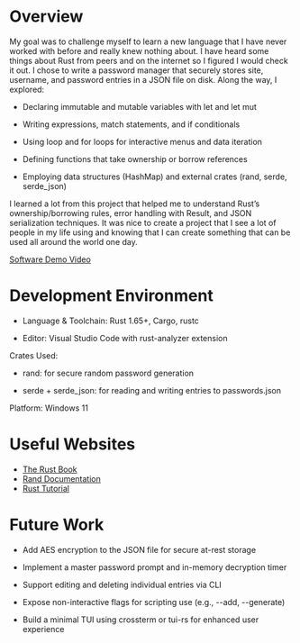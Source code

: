 # Overview

My goal was to challenge myself to learn a new language that I have never worked with before and really knew nothing about. I have heard some
things about Rust from peers and on the internet so I figured I would check it out. I chose to write a password manager that securely
stores site, username, and password entries in a JSON file on disk. Along the way, I explored: 

 - Declaring immutable and mutable variables with let and let mut 

 - Writing expressions, match statements, and if conditionals

 - Using loop and for loops for interactive menus and data iteration

 - Defining functions that take ownership or borrow references

 - Employing data structures (HashMap) and external crates (rand, serde, serde_json)

I learned a lot from this project that helped me to understand Rust’s ownership/borrowing rules, error handling with Result, and JSON
serialization techniques. It was nice to create a project that I see a lot of people in my life using and knowing that I can create something that
can be used all around the world one day.

[Software Demo Video](http://youtube.link.goes.here)

# Development Environment

 - Language & Toolchain: Rust 1.65+, Cargo, rustc

 - Editor: Visual Studio Code with rust-analyzer extension

Crates Used:

 - rand: for secure random password generation

 - serde + serde_json: for reading and writing entries to passwords.json

Platform: Windows 11

# Useful Websites

- [The Rust Book](https://doc.rust-lang.org/book/)
- [Rand Documentation](https://docs.rs/rand/)
- [Rust Tutorial](https://google.github.io/comprehensive-rust/)

# Future Work

 - Add AES encryption to the JSON file for secure at-rest storage

 - Implement a master password prompt and in-memory decryption timer

 - Support editing and deleting individual entries via CLI

 - Expose non-interactive flags for scripting use (e.g., --add, --generate)

 - Build a minimal TUI using crossterm or tui-rs for enhanced user experience